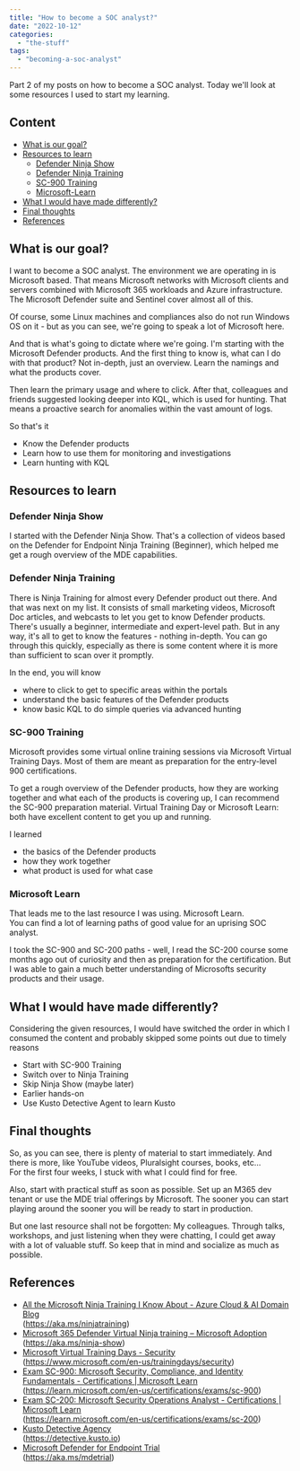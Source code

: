 ```yaml
---
title: "How to become a SOC analyst?"
date: "2022-10-12"
categories: 
  - "the-stuff"
tags: 
  - "becoming-a-soc-analyst"
---
```


Part 2 of my posts on how to become a SOC analyst. Today we'll look at some resources I used to start my learning.

## Content

- [What is our goal?](#What-is-our-goal?) 
- [Resources to learn](#Resources-to-learn) 
    - [Defender Ninja Show](#Defender-Ninja-Show) 
    - [Defender Ninja Training](#Defender-Ninja-Training)
    - [SC-900 Training](#SC-900-Training)
    - [Microsoft-Learn](#Microsoft-Learn) 
- [What I would have made differently?](#What-I-would-have-made-differently?)  
- [Final thoughts](#Final-thoughts)
- [References](#References)

## What is our goal?

I want to become a SOC analyst. The environment we are operating in is Microsoft based. That means Microsoft networks with Microsoft clients and servers combined with Microsoft 365 workloads and Azure infrastructure. The Microsoft Defender suite and Sentinel cover almost all of this.

Of course, some Linux machines and compliances also do not run Windows OS on it - but as you can see, we're going to speak a lot of Microsoft here.

And that is what's going to dictate where we're going. I'm starting with the Microsoft Defender products. And the first thing to know is, what can I do with that product? Not in-depth, just an overview. Learn the namings and what the products cover.

Then learn the primary usage and where to click. After that, colleagues and friends suggested looking deeper into KQL, which is used for hunting. That means a proactive search for anomalies within the vast amount of logs.

So that's it

- Know the Defender products 
- Learn how to use them for monitoring and investigations 
- Learn hunting with KQL

## Resources to learn

### Defender Ninja Show

I started with the Defender Ninja Show. That's a collection of videos based on the Defender for Endpoint Ninja Training (Beginner), which helped me get a rough overview of the MDE capabilities.

### Defender Ninja Training

There is Ninja Training for almost every Defender product out there. And that was next on my list. It consists of small marketing videos, Microsoft Doc articles, and webcasts to let you get to know Defender products. There's usually a beginner, intermediate and expert-level path. But in any way, it's all to get to know the features - nothing in-depth. You can go through this quickly, especially as there is some content where it is more than sufficient to scan over it promptly.

In the end, you will know

- where to click to get to specific areas within the portals 
- understand the basic features of the Defender products 
- know basic KQL to do simple queries via advanced hunting

### SC-900 Training

Microsoft provides some virtual online training sessions via Microsoft Virtual Training Days. Most of them are meant as preparation for the entry-level 900 certifications.

To get a rough overview of the Defender products, how they are working together and what each of the products is covering up, I can recommend the SC-900 preparation material. Virtual Training Day or Microsoft Learn: both have excellent content to get you up and running.

I learned

- the basics of the Defender products 
- how they work together 
- what product is used for what case

### Microsoft Learn

That leads me to the last resource I was using. Microsoft Learn.  
You can find a lot of learning paths of good value for an uprising SOC analyst.

I took the SC-900 and SC-200 paths - well, I read the SC-200 course some months ago out of curiosity and then as preparation for the certification. But I was able to gain a much better understanding of Microsofts security products and their usage.

## What I would have made differently?

Considering the given resources, I would have switched the order in which I consumed the content and probably skipped some points out due to timely reasons

- Start with SC-900 Training 
- Switch over to Ninja Training 
- Skip Ninja Show (maybe later) 
- Earlier hands-on 
- Use Kusto Detective Agent to learn Kusto

## Final thoughts

So, as you can see, there is plenty of material to start immediately. And there is more, like YouTube videos, Pluralsight courses, books, etc…  
For the first four weeks, I stuck with what I could find for free.

Also, start with practical stuff as soon as possible. Set up an M365 dev tenant or use the MDE trial offerings by Microsoft. The sooner you can start playing around the sooner you will be ready to start in production.

But one last resource shall not be forgotten: My colleagues. Through talks, workshops, and just listening when they were chatting, I could get away with a lot of valuable stuff. So keep that in mind and socialize as much as possible.

## References

- [All the Microsoft Ninja Training I Know About - Azure Cloud & AI Domain Blog](https://azurecloudai.blog/2021/05/12/all-the-microsoft-ninja-training-i-know-about/)    
    (https://aka.ms/ninjatraining)
- [Microsoft 365 Defender Virtual Ninja training – Microsoft Adoption](https://adoption.microsoft.com/en-us/ninja-show/)  
    (https://aka.ms/ninja-show)
- [Microsoft Virtual Training Days - Security](https://www.microsoft.com/en-us/trainingdays/security)  
    (https://www.microsoft.com/en-us/trainingdays/security) 
- [Exam SC-900: Microsoft Security, Compliance, and Identity Fundamentals - Certifications | Microsoft Learn](https://learn.microsoft.com/en-us/certifications/exams/sc-900)  
    (https://learn.microsoft.com/en-us/certifications/exams/sc-900) 
- [Exam SC-200: Microsoft Security Operations Analyst - Certifications | Microsoft Learn](https://learn.microsoft.com/en-us/certifications/exams/sc-200)  
    (https://learn.microsoft.com/en-us/certifications/exams/sc-200)
- [Kusto Detective Agency](https://detective.kusto.io/)  
    (https://detective.kusto.io)
- [Microsoft Defender for Endpoint Trial](https://aka.ms/mdetrial)  
    (https://aka.ms/mdetrial)
